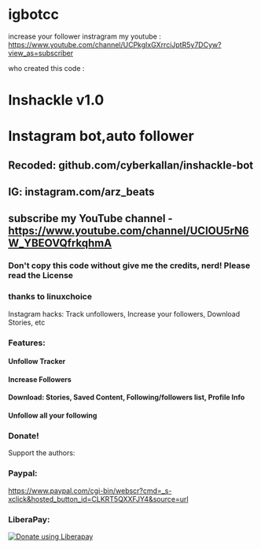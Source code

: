# igbotcc
increase your follower instragram
my youtube : https://www.youtube.com/channel/UCPkgIxGXrrciJptR5y7DCyw?view_as=subscriber



who created this code :
# Inshackle v1.0
# Instagram bot,auto follower
## Recoded: github.com/cyberkallan/inshackle-bot
## IG: instagram.com/arz_beats
## subscribe my YouTube channel - https://www.youtube.com/channel/UClOU5rN6W_YBEOVQfrkqhmA
### Don't copy this code without give me the credits, nerd! Please read the License 
### thanks to linuxchoice
Instagram hacks: Track unfollowers, Increase your followers, Download Stories, etc

### Features:
#### Unfollow Tracker
#### Increase Followers
#### Download: Stories, Saved Content, Following/followers list, Profile Info
#### Unfollow all your following


### Donate!
Support the authors:
### Paypal:
https://www.paypal.com/cgi-bin/webscr?cmd=_s-xclick&hosted_button_id=CLKRT5QXXFJY4&source=url
### LiberaPay:
<noscript><a href="https://liberapay.com/thelinuxchoice/donate"><img alt="Donate using Liberapay" src="https://liberapay.com/assets/widgets/donate.svg"></a></noscript>

